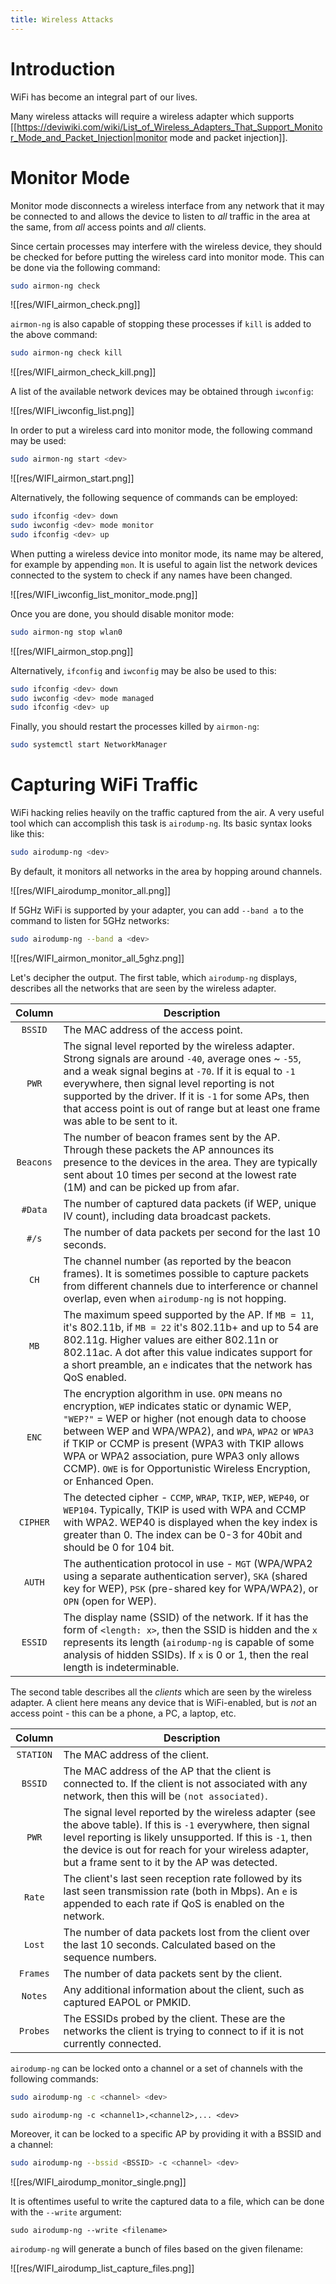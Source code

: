 ```yaml
---
title: Wireless Attacks
---
```



# Introduction

WiFi has become an integral part of our lives.

Many wireless attacks will require a wireless adapter which supports [[https://deviwiki.com/wiki/List_of_Wireless_Adapters_That_Support_Monitor_Mode_and_Packet_Injection|monitor mode and packet injection]].

# Monitor Mode
Monitor mode disconnects a wireless interface from any network that it may be connected to and allows the device to listen to *all* traffic in the area at the same, from *all* access points and *all* clients. 

Since certain processes may interfere with the wireless device, they should be checked for before putting the wireless card into monitor mode. This can be done via the following command:

```bash
sudo airmon-ng check
```

![[res/WIFI_airmon_check.png]]

`airmon-ng` is also capable of stopping these processes if `kill` is added to the above command:

```bash
sudo airmon-ng check kill
```

![[res/WIFI_airmon_check_kill.png]]

A list of the available network devices may be obtained through `iwconfig`:

![[res/WIFI_iwconfig_list.png]]

In order to put a wireless card into monitor mode, the following command may be used:

```bash
sudo airmon-ng start <dev>
```

![[res/WIFI_airmon_start.png]]

Alternatively, the following sequence of commands can be employed:
```bash
sudo ifconfig <dev> down
sudo iwconfig <dev> mode monitor
sudo ifconfig <dev> up
```

When putting a wireless device into monitor mode, its name may be altered, for example by appending `mon`. It is useful to again list the network devices connected to the system to check if any names have been changed.

![[res/WIFI_iwconfig_list_monitor_mode.png]]

Once you are done, you should disable monitor mode:

```bash
sudo airmon-ng stop wlan0
```

![[res/WIFI_airmon_stop.png]]

Alternatively, `ifconfig` and `iwconfig` may be also be used to this:

```bash
sudo ifconfig <dev> down
sudo iwconfig <dev> mode managed
sudo ifconfig <dev> up
```

Finally, you should restart the processes killed by `airmon-ng`:

```bash
sudo systemctl start NetworkManager 
```

# Capturing WiFi Traffic

WiFi hacking relies heavily on the traffic captured from the air. A very useful tool which can accomplish this task is `airodump-ng`. Its basic syntax looks like this:

```bash
sudo airodump-ng <dev>
```

By default, it monitors all networks in the area by hopping around channels.

![[res/WIFI_airodump_monitor_all.png]]

If 5GHz WiFi is supported by your adapter, you can add `--band a` to the command to listen for 5GHz networks:

```bash
sudo airodump-ng --band a <dev>
```

![[res/WIFI_airmon_monitor_all_5ghz.png]]

Let's decipher the output. The first table, which `airodump-ng` displays, describes all the networks that are seen by the wireless adapter. 

| Column | Description |
|:--------:|--------------|
|`BSSID`| The MAC address of the access point. |
|`PWR`| The signal level reported by the wireless adapter. Strong signals are around `-40`, average ones ~ `-55`, and a weak signal begins at `-70`. If it is equal to `-1` everywhere, then signal level reporting is not supported by the driver. If it is `-1` for some APs, then that access point is out of range but at least one frame was able to be sent to it. |
|`Beacons`| The number of beacon frames sent by the AP. Through these packets the AP announces its presence to the devices in the area. They are typically sent about 10 times per second at the lowest rate (1M) and can be picked up from afar. |
|`#Data` | The number of captured data packets (if WEP, unique IV count), including data broadcast packets. |
|`#/s` | The number of data packets per second for the last 10 seconds. 
|`CH`| The channel number (as reported by the beacon frames). It is sometimes possible to capture packets from different channels due to interference or channel overlap, even when `airodump-ng` is not hopping. |
|`MB`| The maximum speed supported by the AP. If `MB = 11`, it's 802.11b, if `MB = 22` it's 802.11b+ and up to 54 are 802.11g. Higher values are either 802.11n or 802.11ac. A dot after this value indicates support for a short preamble, an `e` indicates that the network has QoS enabled.|
|`ENC`| The encryption algorithm in use. `OPN` means no encryption, `WEP` indicates static or dynamic WEP, `"WEP?"` = WEP or higher (not enough data to choose between WEP and WPA/WPA2), and `WPA`, `WPA2` or `WPA3` if TKIP or CCMP is present (WPA3 with TKIP allows WPA or WPA2 association, pure WPA3 only allows CCMP). `OWE` is for Opportunistic Wireless Encryption, or Enhanced Open.|
|`CIPHER`| The detected cipher - `CCMP`, `WRAP`, `TKIP`, `WEP`, `WEP40`, or `WEP104`. Typically, TKIP is used with WPA and CCMP with WPA2. WEP40 is displayed when the key index is greater than 0. The index can be 0-3 for 40bit and should be 0 for 104 bit.|
|`AUTH`| The authentication protocol in use - `MGT` (WPA/WPA2 using a separate authentication server), `SKA` (shared key for WEP), `PSK` (pre-shared key for WPA/WPA2), or `OPN` (open for WEP).|
|`ESSID`| The display name (SSID) of the network. If it has the form of `<length: x>`, then the SSID is hidden and the `x` represents its length (`airodump-ng` is capable of some analysis of hidden SSIDs). If `x` is 0 or 1, then the real length is indeterminable. |

The second table describes all the *clients* which are seen by the wireless adapter. A client here means any device that is WiFi-enabled, but is *not* an access point - this can be a phone, a PC, a laptop, etc. 

| Column | Description |
|:--------:|--------------|
|`STATION`| The MAC address of the client. |
|`BSSID`| The MAC address of the AP that the client is connected to. If the client is not associated with any network, then this will be `(not associated)`. |
|`PWR`| The signal level reported by the wireless adapter (see the above table). If this is `-1` everywhere, then signal level reporting is likely unsupported. If this is `-1`, then the device is out for reach for your wireless adapter, but a frame sent to it by the AP was detected. |
|`Rate`|  The client's last seen reception rate followed by its last seen transmission rate (both in Mbps). An `e` is appended to each rate if QoS is enabled on the network. |
|`Lost`| The number of data packets lost from the client over the last 10 seconds. Calculated based on the sequence numbers. |
|`Frames`| The number of data packets sent by the client. |
|`Notes`|  Any additional information about the client, such as captured EAPOL or PMKID. |
|`Probes`| The ESSIDs probed by the client. These are the networks the client is trying to connect to if it is not currently connected. |

`airodump-ng` can be locked onto a channel or a set of channels with the following commands:

```bash
sudo airodump-ng -c <channel> <dev>
```

```
sudo airodump-ng -c <channel1>,<channel2>,... <dev>
```

Moreover, it can be locked to a specific AP by providing it with a BSSID and a channel:

```bash
sudo airodump-ng --bssid <BSSID> -c <channel> <dev>
```

![[res/WIFI_airodump_monitor_single.png]]

It is oftentimes useful to write the captured data to a file, which can be done with the `--write` argument:

```
sudo airodump-ng --write <filename>
```

`airodump-ng` will generate a bunch of files based on the given filename:

![[res/WIFI_airodump_list_capture_files.png]]